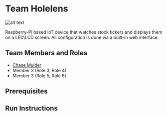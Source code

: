 # Team Holelens
![alt text](https://user-images.githubusercontent.com/77690673/190922487-9f2acc01-10a0-4b4b-80ce-abb275045d4e.png)

Raspberry-Pi based IoT device that watches stock tickers and displays them on a LED\LCD screen. All configuration is done via a built-in web interface.

## Team Members and Roles

* [Chase Mulder](https://github.com/adv68/CIS350-HW2-DeVries)
* Member 2 (Role 3, Role 4)
* Member 3 (Role 5, Role 6)

## Prerequisites

## Run Instructions
